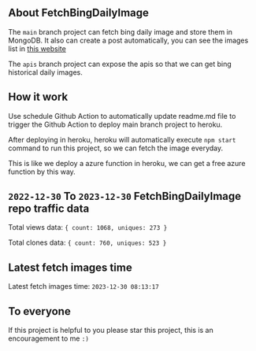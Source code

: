 ## About FetchBingDailyImage

The `main` branch project can fetch bing daily image and store them in MongoDB.
It also can create a post automatically, you can see the images list in [this website](https://oursalbum.netlify.app)

The `apis` branch project can expose the apis so that we can get bing historical daily images.

## How it work

Use schedule Github Action to automatically update readme.md file to trigger the Github Action to deploy main branch project to heroku.

After deploying in heroku, heroku will automatically execute `npm start` command to run this project, so we can fetch the image everyday.

This is like we deploy a azure function in heroku, we can get a free azure function by this way.

## `2022-12-30` To `2023-12-30` FetchBingDailyImage repo traffic data

Total views data: `{ count: 1068, uniques: 273 }`

Total clones data: `{ count: 760, uniques: 523 }`

## Latest fetch images time

Latest fetch images time: `2023-12-30 08:13:17`

## To everyone

If this project is helpful to you please star this project, this is an encouragement to me `:)`



